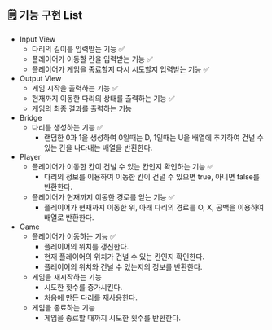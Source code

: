 ## 🗒️ **기능 구현 List**

- Input View
    - 다리의 길이를 입력받는 기능 ✅
    - 플레이어가 이동할 칸을 입력받는 기능 ✅
    - 플레이어가 게임을 종료할지 다시 시도할지 입력받는 기능 ✅
- Output View
    - 게임 시작을 출력하는 기능 ✅
    - 현재까지 이동한 다리의 상태를 출력하는 기능 ✅
    - 게임의 최종 결과를 출력하는 기능
- Bridge
    - 다리를 생성하는 기능 ✅
        - 랜덤한 0과 1을 생성하여 0일때는 D, 1일때는 U을 배열에 추가하여 건널 수 있는 칸을 나타내는 배열을 반환한다.
- Player
    - 플레이어가 이동한 칸이 건널 수 있는 칸인지 확인하는 기능 ✅
        - 다리의 정보를 이용하여 이동한 칸이 건널 수 있으면 true, 아니면 false를 반환한다.
    - 플레이어가 현재까지 이동한 경로를 얻는 기능 ✅
        - 플레이어가 현재까지 이동한 위, 아래 다리의 경로를 O, X, 공백을 이용하여 배열로 반환한다.
- Game
    - 플레이어가 이동하는 기능 ✅
        - 플레이어의 위치를 갱신한다.
        - 현재 플레이어의 위치가 건널 수 있는 칸인지 확인한다.
        - 플레이어의 위치와 건널 수 있는지의 정보를 반환한다.
    - 게임을 재시작하는 기능
        - 시도한 횟수를 증가시킨다.
        - 처음에 만든 다리를 재사용한다.
    - 게임을 종료하는 기능
        - 게임을 종료할 때까지 시도한 횟수를 반환한다.